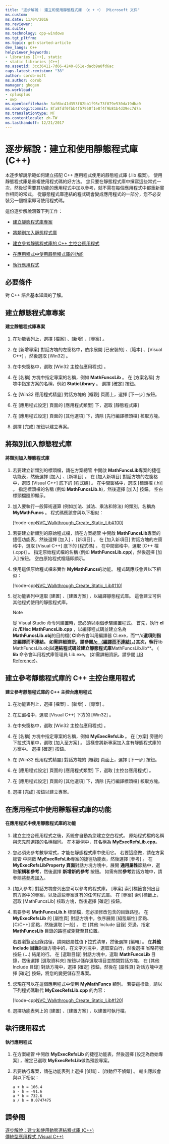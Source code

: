 ```yaml
---
title: "逐步解說： 建立和使用靜態程式庫 （c + +） |Microsoft 文件"
ms.custom: 
ms.date: 11/04/2016
ms.reviewer: 
ms.suite: 
ms.technology: cpp-windows
ms.tgt_pltfrm: 
ms.topic: get-started-article
dev_langs: C++
helpviewer_keywords:
- libraries [C++], static
- static libraries [C++]
ms.assetid: 3cc36411-7d66-4240-851e-dacb9a8fd6ac
caps.latest.revision: "38"
author: corob-msft
ms.author: corob
manager: ghogen
ms.workload:
- cplusplus
- uwp
ms.openlocfilehash: 3af6bc41d353f82bb1f95c73f079e530da19dba0
ms.sourcegitcommit: 8fa8fdf0fbb4f57950f1e8f4f9b81b4d39ec7d7a
ms.translationtype: MT
ms.contentlocale: zh-TW
ms.lasthandoff: 12/21/2017
---
```

# <a name="walkthrough-creating-and-using-a-static-library-c"></a>逐步解說：建立和使用靜態程式庫 (C++)
本逐步解說示範如何建立搭配 C++ 應用程式使用的靜態程式庫 (.lib 檔案)。 使用靜態程式庫是重複使用程式碼的好方法。 您只要在靜態程式庫中撰寫這些常式一次，然後從需要其功能的應用程式中加以參考，就不需在每個應用程式中都重新實作相同的常式。 從靜態程式庫連結的程式碼會變成應用程式的一部分，您不必安裝另一個檔案即可使用程式碼。  
  
 這份逐步解說涵蓋下列工作：  
  
-   [建立靜態程式庫專案](#BKMK_CreateLibProject)  
  
-   [將類別加入靜態程式庫](#BKMK_AddClassToLib)  
  
-   [建立參考靜態程式庫的 C++ 主控台應用程式](#BKMK_CreateAppToRefTheLib)  
  
-   [在應用程式中使用靜態程式庫的功能](#BKMK_UseLibInApp)  
  
-   [執行應用程式](#BKMK_RunApp)  
  
## <a name="prerequisites"></a>必要條件  
 對 C++ 語言基本知識的了解。  
  
##  <a name="BKMK_CreateLibProject"></a> 建立靜態程式庫專案  
  
#### <a name="to-create-a-static-library-project"></a>建立靜態程式庫專案  
  
1.  在功能表列上，選擇 [檔案] 、[新增] 、[專案] 。  
  
2.  在 [新增專案]  對話方塊的左窗格中，依序展開 [已安裝的] 、[範本] 、[Visual C++] ，然後選取 [Win32] 。  
  
3.  在中央窗格中，選取 [Win32 主控台應用程式] 。  
  
4.  在 [名稱] 方塊中指定專案的名稱，例如 **MathFuncsLib** 。 在 [方案名稱] 方塊中指定方案的名稱，例如 **StaticLibrary** 。 選擇 [確定]  按鈕。  
  
5.  在 [Win32 應用程式精靈]  對話方塊的 [概觀]  頁面上，選擇 [下一步]  按鈕。  
  
6.  在 [應用程式設定]  頁面的 [應用程式類型] 下，選取 [靜態程式庫]   
  
7.  在 [應用程式設定]  頁面的 [其他選項] 下，清除 [先行編譯標頭檔]  核取方塊。  
  
8.  選擇 [完成]  按鈕以建立專案。  
  
##  <a name="BKMK_AddClassToLib"></a> 將類別加入靜態程式庫  
  
#### <a name="to-add-a-class-to-the-static-library"></a>將類別加入靜態程式庫  
  
1.  若要建立新類別的標頭檔，請在方案總管  中開啟 **MathFuncsLib**專案的捷徑功能表，然後選擇 [加入] 、[新項目] 。 在 [加入新項目]  對話方塊的左窗格中，選取 [Visual C++] 底下的 [程式碼] 。 在中間窗格中，選取 [標頭檔 (.h)] 。 指定標頭檔的名稱 (例如 **MathFuncsLib.h**)，然後選擇 [加入]  按鈕。 空白標頭檔隨即顯示。  
  
2.  加入要執行一般算術運算 (例如加法、減法、乘法和除法) 的類別，名稱為 **MyMathFuncs** 。 程式碼應該會與以下相似：  
  
     [!code-cpp[NVC_Walkthrough_Create_Static_Lib#100](../windows/codesnippet/CPP/walkthrough-creating-and-using-a-static-library-cpp_1.h)]  
  
3.  若要建立新類別的原始程式檔，請在方案總管  中開啟 **MathFuncsLib**專案的捷徑功能表，然後選擇 [加入] 、[新項目] 。 在 [加入新項目]  對話方塊的左窗格中，選取 [Visual C++] 底下的 [程式碼] 。 在中間窗格中，選取 [C++ 檔 (.cpp)] 。 指定原始程式檔的名稱 (例如 **MathFuncsLib.cpp**)，然後選擇 [加入]  按鈕。 空白原始程式檔隨即顯示。  
  
4.  使用這個原始程式檔來實作 **MyMathFuncs**的功能。 程式碼應該會與以下相似：  
  
     [!code-cpp[NVC_Walkthrough_Create_Static_Lib#110](../windows/codesnippet/CPP/walkthrough-creating-and-using-a-static-library-cpp_2.cpp)]  
  
5.  從功能表列中選取 [建置] 、[建置方案]  ，以編譯靜態程式庫。 這會建立可供其他程式使用的靜態程式庫。  
  
    > [!NOTE]
    >  從 Visual Studio 命令列建置時，您必須以兩個步驟建置程式。 首先，執行 **cl /c /EHsc MathFuncsLib.cpp** ，以編譯程式碼並建立名為 **MathFuncsLib.obj**的目的檔( **Cl**命令會叫用編譯器 Cl.exe，而**/c**選項則指定編譯而不連結。 如需詳細資訊，請參閱[/c （編譯而不連結）](../build/reference/c-compile-without-linking.md)。)其次，執行**lib MathFuncsLib.obj**以連結程式碼並建立靜態程式庫**MathFuncsLib.lib**。 ( **lib** 命令會叫用程式庫管理員 Lib.exe。 (如需詳細資訊，請參閱 [LIB Reference](../build/reference/lib-reference.md))。  
  
##  <a name="BKMK_CreateAppToRefTheLib"></a> 建立參考靜態程式庫的 C++ 主控台應用程式  
  
#### <a name="to-create-a-c-console-app-that-references-the-static-library"></a>建立參考靜態程式庫的 C++ 主控台應用程式  
  
1.  在功能表列上，選擇 [檔案] 、[新增] 、[專案] 。  
  
2.  在左窗格中，選取 [Visual C++] 下方的 [Win32] 。  
  
3.  在中央窗格中，選取 [Win32 主控台應用程式] 。  
  
4.  在 [名稱] 方塊中指定專案的名稱，例如 **MyExecRefsLib** 。 在 [方案] 旁邊的下拉式清單中，選取 [加入至方案] 。 這樣會將新專案加入含有靜態程式庫的方案中。 選擇 [確定]  按鈕。  
  
5.  在 [Win32 應用程式精靈]  對話方塊的 [概觀]  頁面上，選擇 [下一步]  按鈕。  
  
6.  在 [應用程式設定]  頁面的 [應用程式類型] 下，選取 [主控台應用程式] 。  
  
7.  在 [應用程式設定]  頁面的 [其他選項] 下，清除 [先行編譯標頭檔]  核取方塊。  
  
8.  選擇 [完成]  按鈕以建立專案。  
  
##  <a name="BKMK_UseLibInApp"></a> 在應用程式中使用靜態程式庫的功能  
  
#### <a name="to-use-the-functionality-from-the-static-library-in-the-app"></a>在應用程式中使用靜態程式庫的功能  
  
1.  建立主控台應用程式之後，系統會自動為您建立空白程式。 原始程式檔的名稱與您先前選擇的名稱相同。 在本範例中，其名稱為 **MyExecRefsLib.cpp**。  
  
2.  您必須先參考數學常式，才能在靜態程式庫中使用它。 若要這麼做，請在方案總管  中開啟 **MyExecRefsLib**專案的捷徑功能表，然後選擇 [參考] 。 在**MyExecRefsLibProperty 頁面**對話方塊方塊中，展開 **通用屬性**節點中，選取**架構和參考**，然後選擇 **新增新的參考** 按鈕。 如需有關**參考**對話方塊中，請參閱[將參考加入](../ide/adding-references-in-visual-cpp-projects.md)。  
  
3.  [加入參考]  對話方塊會列出您可以參考的程式庫。 [專案]  索引標籤會列出目前方案中的專案，以及這些專案含有的任何程式庫。 在 [專案]  索引標籤上，選取 [MathFuncsLib]  核取方塊，然後選擇 [確定]  按鈕。  
  
4.  若要參考 **MathFuncsLib.h** 標頭檔，您必須修改包含的目錄路徑。 在 **MyExecRefsLib** 的 [屬性頁] 對話方塊中，依序展開 [組態屬性]  節點、[C/C++]  節點，然後選取 [一般] 。 在 [其他 Include 目錄] 旁邊，指定 **MathFuncsLib** 目錄的路徑或瀏覽至其位置。  
  
     若要瀏覽至目錄路徑，請開啟屬性值下拉式清單，然後選擇 [編輯] 。 在**其他 Include 目錄**對話方塊中的，在文字方塊中，選取空白行，然後選擇 省略符號按鈕 (**...**) 結尾的行。 在 [選取目錄]  對話方塊中，選取 **MathFuncsLib** 目錄，然後選擇 [選取資料夾]  按鈕以儲存選取項目並關閉對話方塊。 在 [其他 Include 目錄]  對話方塊中，選擇 [確定]  按鈕，然後在 [屬性頁]  對話方塊中選擇 [確定]  按鈕，將您的變更儲存至專案。  
  
5.  您現在可以在這個應用程式中使用 **MyMathFuncs** 類別。 若要這樣做，請以下列程式碼取代 **MyExecRefsLib.cpp** 的內容：  
  
     [!code-cpp[NVC_Walkthrough_Create_Static_Lib#120](../windows/codesnippet/CPP/walkthrough-creating-and-using-a-static-library-cpp_3.cpp)]  
  
6.  選擇功能表列上的 [建置] 、[建置方案]  ，以建置可執行檔。  
  
##  <a name="BKMK_RunApp"></a> 執行應用程式  
  
#### <a name="to-run-the-app"></a>執行應用程式  
  
1.  在方案總管  中開啟 **MyExecRefsLib** 的捷徑功能表，然後選擇 [設定為啟始專案] ，確定已選取 **MyExecRefsLib**做為預設專案。  
  
2.  若要執行專案，請在功能表列上選擇 [偵錯] 、[啟動但不偵錯] 。 輸出應該會與以下相似：  
  
    ```Output  
    a + b = 106.4  
    a - b = -91.6  
    a * b = 732.6  
    a / b = 0.0747475  
    ```  
  
## <a name="see-also"></a>請參閱  
 [逐步解說：建立和使用動態連結程式庫 (C++)](../build/walkthrough-creating-and-using-a-dynamic-link-library-cpp.md)   
 [傳統型應用程式 (Visual C++)](../windows/desktop-applications-visual-cpp.md)